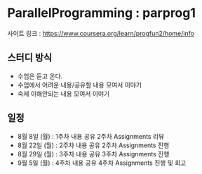 # ParallelProgramming : parprog1

사이트 링크 : https://www.coursera.org/learn/progfun2/home/info

## 스터디 방식

- 수업은 듣고 온다.
- 수업에서 어려운 내용/공유할 내용 모여서 이야기
- 숙제 이해안되는 내용 모여서 이야기

## 일정

 - 8월  8일 (월) : 1주차 내용 공유 2주차 Assignments 리뷰
 - 8월 22일 (월) : 2주차 내용 공유 2주차 Assignments 진행
 - 8월 29일 (월) : 3주차 내용 공유 3주차 Assignments 진행 
 - 9월  5일 (월) : 4주차 내용 공유 4주차 Assignments 진행 및 회고
